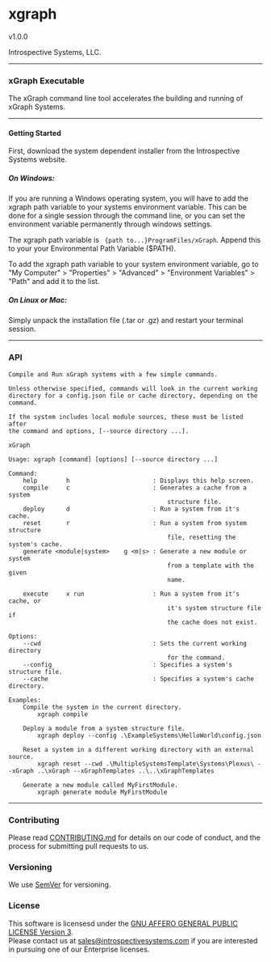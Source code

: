 # xgraph  

v1.0.0

Introspective Systems, LLC.

---
### xGraph Executable
The xGraph command line tool accelerates the building and running of xGraph
Systems.

---
#### Getting Started
First, download the system dependent installer from the Introspective
Systems website.

##### On Windows:
If you are running a Windows operating system, you will have to add the
xgraph path variable to your systems environment variable. This can be
done for a single session through the command line, or you can set the
environment variable permanently through windows settings.

The xgraph path variable is ``` {path to...}ProgramFiles/xGraph```.
Append this to your your Environmental Path Variable ($PATH).

To add the xgraph path variable to your system environment variable, go
to "My Computer" > "Properties" > "Advanced" > "Environment Variables" > "Path"
and add it to the list.

##### On Linux or Mac:
Simply unpack the installation file (.tar or .gz) and restart your terminal
session.

---
### API
```
Compile and Run xGraph systems with a few simple commands.

Unless otherwise specified, commands will look in the current working
directory for a config.json file or cache directory, depending on the
command.

If the system includes local module sources, these must be listed after
the command and options, [--source directory ...].

xGraph

Usage: xgraph [command] [options] [--source directory ...]

Command:
    help        h                       : Displays this help screen.
    compile     c                       : Generates a cache from a system
                                            structure file.
    deploy      d                       : Run a system from it's cache.
    reset       r                       : Run a system from system structure
                                            file, resetting the system's cache.
    generate <module|system>    g <m|s> : Generate a new module or system
                                            from a template with the given
                                            name.

    execute     x run                   : Run a system from it's cache, or
                                            it's system structure file if
                                            the cache does not exist.

Options:
    --cwd                               : Sets the current working directory
                                            for the command.
    --config                            : Specifies a system's structure file.
	--cache                             : Specifies a system's cache directory.

Examples:
    Compile the system in the current directory.
        xgraph compile

    Deploy a module from a system structure file.
        xgraph deploy --config .\ExampleSystems\HelloWorld\config.json

    Reset a system in a different working directory with an external source.
        xgraph reset --cwd .\MultipleSystemsTemplate\Systems\Plexus\ --xGraph ..\xGraph --xGraphTemplates ..\..\xGraphTemplates

    Generate a new module called MyFirstModule.
        xgraph generate module MyFirstModule
```


---
### Contributing

Please read [CONTRIBUTING.md](CONTRIBUTING.md) for details on our code of 
conduct, and the process for submitting pull requests to us.

### Versioning

We use [SemVer](http://semver.org/) for versioning. 


### License
This software is licensesd under the [GNU AFFERO GENERAL PUBLIC LICENSE Version 3](https://www.gnu.org/licenses/agpl-3.0.html).  
Please contact us at sales@introspectivesystems.com if you are interested in pursuing one of our Enterprise licenses.